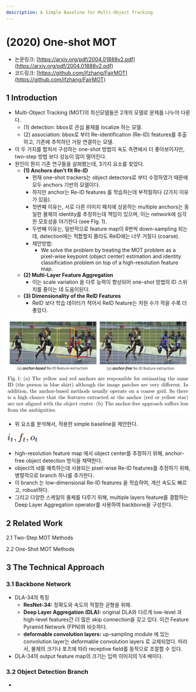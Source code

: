 ```yaml
---
description: A Simple Baseline for Multi-Object Tracking
---
```


# \(2020\) One-shot MOT

* 논문링크: [https://arxiv.org/pdf/2004.01888v2.pdf](https://arxiv.org/pdf/2004.01888v2.pdf)
* 코드링크: [https://github.com/ifzhang/FairMOT](https://github.com/ifzhang/FairMOT)

## 1 Introduction

* Multi-Object Tracking \(MOT\)의 최신모델들은 2개의 모델로 문제를 나누어 다룬다.
  * \(1\) detection: bbox로 관심 물체를 localize 하는 모델.
  * \(2\) association: bbox로 부터 Re-identification \(Re-ID\) features를 추출하고, 기존에 추척하던 거랑 연결하는 모델.
* 이 두 가지를 합처서 구성하는 one-shot 방법이 속도 측면에서 더 좋아보이지만, two-step 방법 보다 성능이 많이 떨어진다.
* 원인이 뭔지 기존 연구들을 살펴봤는데, 3가지 요소를 찾았다.
  * **\(1\) Anchors don’t fit Re-ID**
    * 현재 one-shot trackers는 object detectors로 부터 수정하였기 때문에 모두 anchors 기반의 모델이다.
    * 하지만 anchor는 Re-ID features 를 학습하는데 부적절하다 \(2가지 이유가 있음\).
    * 첫번째 이유는, 서로 다른 이미지 패치에 상응하는 multiple anchors는 동일한 물체의 identity를 추정하는데 책임이 있으며, 이는 network에 심각한 모호성을 야기한다 \(see FIg. 1\).
    * 두번째 이유는, 일반적으로 feature map이 8번씩 down-sampling 되는데, detection에는 적합할지 몰라도 ReID에는 너무 거칠다 \(coarse\).
    * 제안방법:
      * We solve the problem by treating the MOT problem as a pixel-wise keypoint \(object center\) estimation and identity classification problem on top of a high-resolution feature map.
  * **\(2\) Multi-Layer Feature Aggregation**
    * 이는 scale variation 을 다루 능력이 향상되어 one-shot 방법의 ID 스위치를 줄이는 데 도움이된다.
  * **\(3\) Dimensionality of the ReID Features**
    * ReID 보다 학습 데이터가 적어서  ReID feature는 차원 수가 작을 수록 더 좋았다. 

![](../.gitbook/assets/image%20%28125%29.png)



* 위 요소를 분석해서, 적용한 simple baseline을 제안한다.

![](../.gitbook/assets/image%20%2895%29.png)

* high-resolution feature map 에서 object center를 추정하기 위해, anchor-free object detection 방식을 채택한다.
* object의 id를 예측하는데 사용되는 pixel-wise Re-ID features를 추정하기 위해, 병렬적으로 branch 하나를 추가한다.
* 이 branch 는 low-dimensional Re-ID features 을 학습하여, 계산 속도도 빠르고, robust하다.
* 그리고 다양한 스케일의 물체를 다루기 위해,  multiple layers feature를 결합하는 Deep Layer Aggregation operator를 사용하여 backbone을 구성한다.

## 2 Related Work

2.1 Two-Step MOT Methods

2.2 One-Shot MOT Methods



## 3 The Technical Approach

### 3.1 Backbone Network

* DLA-34의 특징
  * **ResNet-34:** 정확도와 속도의 적절한 균형을 위해.
  * **Deep Layer Aggregation \(DLA\):** original DLA와 다르게 low-level 과  high-level features간 더 많은 skip connection을 갖고 있다. 이건 Feature Pyramid Network \(FPN\)와 비슷하다.
  * **deformable convolution layers:** up-sampling module 에 있는 convolution layer는 deformable convolution layers 로 교체되었다. 따라서, 물체의 크기나 포즈에 따라 receptive field를 동적으로 조절할 수 있다.
*  DLA-34의 output feature map의 크기는 입력 이미지의 1/4 배이다.

### 3.2 Object Detection Branch

* 


